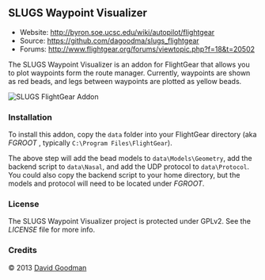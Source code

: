 ## SLUGS Waypoint Visualizer ##

*   Website: http://byron.soe.ucsc.edu/wiki/autopilot/flightgear
*   Source: https://github.com/dagoodma/slugs_flightgear
*   Forums: http://www.flightgear.org/forums/viewtopic.php?f=18&t=20502

The SLUGS Waypoint Visualizer is an addon for FlightGear that allows you
to plot waypoints form the route manager. Currently, waypoints are shown
as red beads, and legs between waypoints are plotted as yellow beads.

![SLUGS FlightGear Addon](http://m4l3.com/slugs/slugs_flightgear.png)

### Installation ###

To install this addon, copy the ```data``` folder into your FlightGear
directory (aka *FGROOT* , typically ```C:\Program Files\FlightGear```).

The above step will add the bead models to ```data\Models\Geometry```, 
add the backend script to ```data\Nasal```, and add the UDP protocol
to ```data\Protocol```. You could also copy the backend script to your
home directory, but the models and protocol will need to be located
under *FGROOT*.


### License ###

The SLUGS Waypoint Visualizer project is protected under GPLv2.
See the *LICENSE* file for more info.


### Credits ###

&copy; 2013 [David Goodman](mailto:dagoodma@ucsc.edu)
